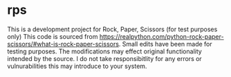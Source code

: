 # rps
This is a development project for Rock, Paper, Scissors (for test purposes only)
This code is sourced from https://realpython.com/python-rock-paper-scissors/#what-is-rock-paper-scissors.  Small edits have been made
for testing purposes.
The modifications may effect original functionality intended by the source.  I do not take responsibitlity for any errors or
vulnurabilities this may introduce to your system.
